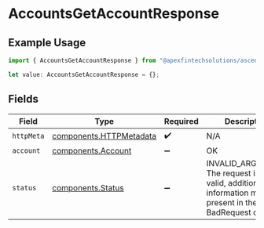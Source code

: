 # AccountsGetAccountResponse

## Example Usage

```typescript
import { AccountsGetAccountResponse } from "@apexfintechsolutions/ascend-sdk/models/operations";

let value: AccountsGetAccountResponse = {};
```

## Fields

| Field                                                                                                        | Type                                                                                                         | Required                                                                                                     | Description                                                                                                  |
| ------------------------------------------------------------------------------------------------------------ | ------------------------------------------------------------------------------------------------------------ | ------------------------------------------------------------------------------------------------------------ | ------------------------------------------------------------------------------------------------------------ |
| `httpMeta`                                                                                                   | [components.HTTPMetadata](../../models/components/httpmetadata.md)                                           | :heavy_check_mark:                                                                                           | N/A                                                                                                          |
| `account`                                                                                                    | [components.Account](../../models/components/account.md)                                                     | :heavy_minus_sign:                                                                                           | OK                                                                                                           |
| `status`                                                                                                     | [components.Status](../../models/components/status.md)                                                       | :heavy_minus_sign:                                                                                           | INVALID_ARGUMENT: The request is not valid, additional information may be present in the BadRequest details. |